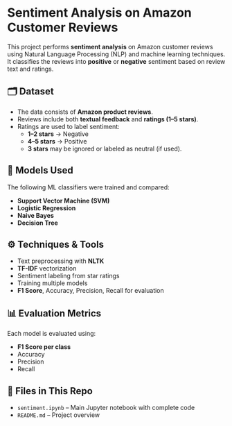 # Sentiment Analysis on Amazon Customer Reviews

This project performs **sentiment analysis** on Amazon customer reviews using Natural Language Processing (NLP) and machine learning techniques. It classifies the reviews into **positive** or **negative** sentiment based on review text and ratings.

## 🗂️ Dataset

- The data consists of **Amazon product reviews**.
- Reviews include both **textual feedback** and **ratings (1–5 stars)**.
- Ratings are used to label sentiment:
  - **1–2 stars** → Negative
  - **4–5 stars** → Positive
  - **3 stars** may be ignored or labeled as neutral (if used).

## 🧠 Models Used

The following ML classifiers were trained and compared:

- **Support Vector Machine (SVM)**
- **Logistic Regression**
- **Naive Bayes**
- **Decision Tree**

## ⚙️ Techniques & Tools

- Text preprocessing with **NLTK**
- **TF-IDF** vectorization
- Sentiment labeling from star ratings
- Training multiple models
- **F1 Score**, Accuracy, Precision, Recall for evaluation

## 📊 Evaluation Metrics

Each model is evaluated using:

- **F1 Score per class**
- Accuracy
- Precision
- Recall

## 📁 Files in This Repo

- `sentiment.ipynb` – Main Jupyter notebook with complete code
- `README.md` – Project overview

